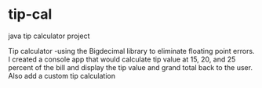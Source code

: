 # tip-cal
java tip calculator project

Tip calculator -using the Bigdecimal library to eliminate floating point errors. I created a console app that would calculate tip value at 15, 20, and 25 percent of the bill and display the tip value and grand total back  to the user. Also add a custom tip calculation
